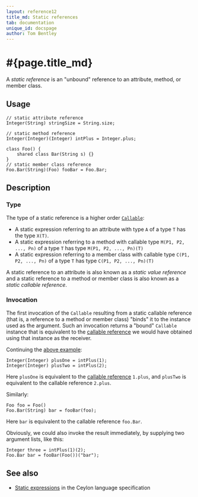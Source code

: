 ```yaml
---
layout: reference12
title_md: Static references
tab: documentation
unique_id: docspage
author: Tom Bentley
---
```


# #{page.title_md}

A _static reference_ is an "unbound" reference to an attribute, method, 
or member class.

## Usage

<!-- try: -->
    // static attribute reference
    Integer(String) stringSize = String.size;
    
    // static method reference
    Integer(Integer)(Integer) intPlus = Integer.plus;
    
    class Foo() {
        shared class Bar(String s) {}
    }
    // static member class reference
    Foo.Bar(String)(Foo) fooBar = Foo.Bar;

## Description

### Type

The type of a static reference is a higher order 
[`Callable`](#{site.urls.apidoc_1_2}/Callable.type.html):

* A static expression referring to an attribute with type `A` of a 
  type `T` has the type `X(T)`. 
* A static expression referring to a method with callable type 
  `M(P1, P2, ..., Pn)` of a type `T` has type `M(P1, P2, ..., Pn)(T)`
* A static expression referring to a member class with callable type 
  `C(P1, P2, ..., Pn)` of a type `T` has type `C(P1, P2, ..., Pn)(T)`

A static reference to an attribute is also known as a *static value reference* 
and a static reference to a method or member class is also known as a *static 
callable reference*.

### Invocation

The first invocation of the `Callable` resulting from a static callable reference 
(that is, a reference to a method or member class) "binds" it to the instance used 
as the argument. Such an invocation returns a "bound" `Callable` instance that is 
equivalent to the [callable reference](../callable-reference/) we would have 
obtained using that instance as the receiver. 

Continuing the [above example](#usage):

<!-- try: -->
    Integer(Integer) plusOne = intPlus(1);
    Integer(Integer) plusTwo = intPlus(2);

Here `plusOne` is equivalent to the [callable reference](../callable-reference/) 
`1.plus`, and `plusTwo` is equivalent to the callable reference `2.plus`.

Similarly:

<!-- try: -->
    Foo foo = Foo()
    Foo.Bar(String) bar = fooBar(foo);

Here `bar` is  equivalent to the callable reference `foo.Bar`.

Obviously, we could also invoke the result immediately, by supplying two argument 
lists, like this:

<!-- try: -->
    Integer three = intPlus(1)(2);
    Foo.Bar bar = fooBar(Foo())("bar");


## See also

* [Static expressions](#{site.urls.spec_current}#staticexpressions) 
  in the Ceylon language specification
